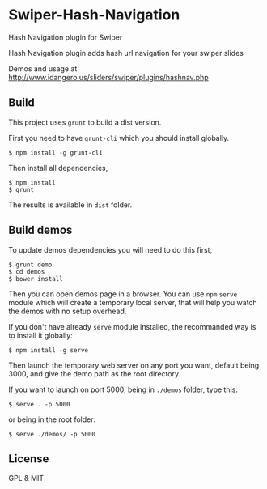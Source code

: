 Swiper-Hash-Navigation
======================

Hash Navigation plugin for Swiper

Hash Navigation plugin adds hash url navigation for your swiper slides

Demos and usage at http://www.idangero.us/sliders/swiper/plugins/hashnav.php

Build
-----

This project uses `grunt` to build a dist version.

First you need to have `grunt-cli` which you should install globally.
```
$ npm install -g grunt-cli

```

Then install all dependencies,

```
$ npm install
$ grunt
```

The results is available in `dist` folder.

Build demos
-----------

To update demos dependencies you will need to do this first,
```
$ grunt demo
$ cd demos
$ bower install
```

Then you can open demos page in a browser.
You can use `npm` `serve` module which will create a temporary local server, that will help you watch the demos with no setup overhead.

If you don't have already `serve` module installed, the recommanded way is to install it globally:
```
$ npm install -g serve
```

Then launch the temporary web server on any port you want, default being 3000, and give the demo path as the root directory.

If you want to launch on port 5000, being in `./demos` folder, type this:
```
$ serve . -p 5000

```

or being in the root folder:
```
$ serve ./demos/ -p 5000
```

License
-------
GPL & MIT
